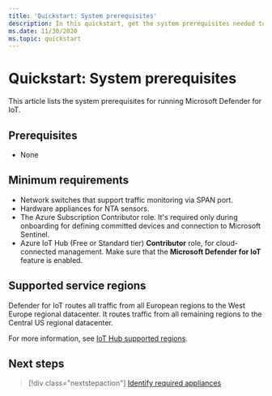 ```yaml
---
title: 'Quickstart: System prerequisites'
description: In this quickstart, get the system prerequisites needed to run Microsoft Defender for IoT.
ms.date: 11/30/2020
ms.topic: quickstart
---
```


# Quickstart: System prerequisites

This article lists the system prerequisites for running Microsoft Defender for IoT.

## Prerequisites

- None

## Minimum requirements

- Network switches that support traffic monitoring via SPAN port.
- Hardware appliances for NTA sensors.
- The Azure Subscription Contributor role. It's required only during onboarding for defining committed devices and connection to Microsoft Sentinel.
- Azure IoT Hub (Free or Standard tier) **Contributor** role, for cloud-connected management. Make sure that the **Microsoft Defender for IoT** feature is enabled.

## Supported service regions

Defender for IoT routes all traffic from all European regions to the West Europe regional datacenter. It routes traffic from all remaining regions to the Central US regional datacenter.

For more information, see [IoT Hub supported regions](https://azure.microsoft.com/global-infrastructure/services/?products=iot-hub).

## Next steps

> [!div class="nextstepaction"]
> [Identify required appliances](how-to-identify-required-appliances.md)
